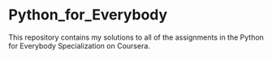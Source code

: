 # Python_for_Everybody
This repository contains my solutions to all of the assignments in the Python for Everybody Specialization on Coursera.
